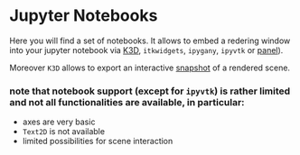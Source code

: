 # Jupyter Notebooks

Here you will find a set of notebooks.
It allows to embed a redering window into your jupyter notebook via
[K3D](https://github.com/K3D-tools/K3D-jupyter), 
`itkwidgets`, `ipygany`, `ipyvtk` or [panel](https://github.com/pyviz/panel)).

Moreover `K3D` allows to export an interactive
[snapshot](https://vedo.embl.es/examples/K3D_snapshot.html)
of a rendered scene.


### note that notebook support (except for `ipyvtk`) is rather limited and not all functionalities are available, in particular:

- axes are very basic
- `Text2D` is not available
- limited possibilities for scene interaction
